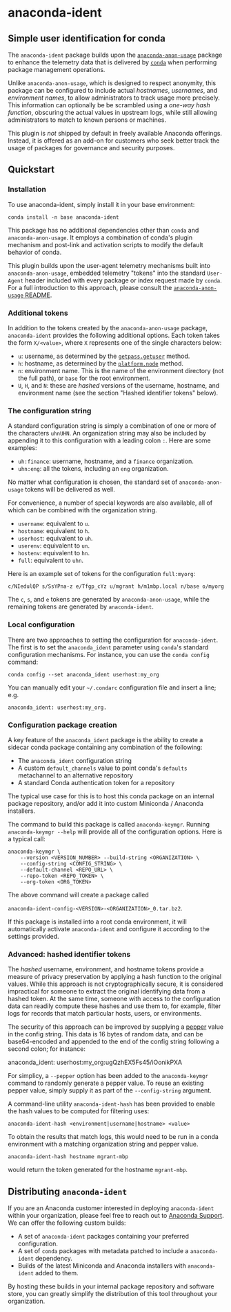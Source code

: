 # anaconda-ident

## Simple user identification for conda

The `anaconda-ident` package builds upon the
[`anaconda-anon-usage`](https://github.com/anaconda/anaconda-anon-usage)
package to enhance the telemetry data that is delivered by
[`conda`](https://docs.conda.io/) when performing package management
operations.

Unlike `anaconda-anon-usage`, which is designed to respect anonymity,
this package can be configured to include actual *hostnames*, *usernames*,
and *environment names*, to allow administrators to track usage more
precisely. This information can optionally be be scrambled using a
*one-way hash function*, obscuring the actual values in upstream logs,
while still allowing administrators to match to known persons or machines.

This plugin is _not_ shipped by default in freely available Anaconda offerings.
Instead, it is offered as an add-on for customers who seek better track the
usage of packages for governance and security purposes.

## Quickstart

### Installation

To use anaconda-ident, simply install it in your base environment:

```
conda install -n base anaconda-ident
```
This package has no additional dependencies other than `conda` and
`anaconda-anon-usage`. It employs a combination of conda's plugin
mechanism and post-link and activation scripts to modify the default
behavior of conda.

This plugin builds upon the user-agent telemetry mechanisms built
into `anaconda-anon-usage`, embedded telemetry "tokens" into the
standard `User-Agent` header included with every package or index
request made by `conda`. For a full introduction to this approach,
please consult the
[`anaconda-anon-usage` README](https://github.com/anaconda/anaconda-anon-usage/blob/main/README.md).

### Additional tokens

In addition to the tokens created by the `anaconda-anon-usage` package,
`anaconda-ident` provides the following additional options.
Each token takes the form `X/<value>`, where `X` represents one
of the single characters below:

- `u`: username, as determined by the
   [`getpass.getuser`](https://docs.python.org/3/library/getpass.html#getpass.getuser) method.
- `h`: hostname, as determined by the
   [`platform.node`](https://docs.python.org/3/library/platform.html#platform.node) method.
- `n`: environment name. This is the name of the environment
  directory (not the full path), or `base` for the root environment.
- `U`, `H`, and `N`: these are _hashed_ versions of the username, hostname, and environment name (see the section "Hashed identifier tokens" below).

### The configuration string

A standard configuration string is simply a combination of one
or more of the characters `uhnUHN`. An organization string may also
be included by appending it to this configuration with a leading colon `:`.
Here are some examples:

- `uh:finance`: username, hostname, and a `finance` organization.
- `uhn:eng`: all the tokens, including an `eng` organization.

No matter what configuration is chosen, the standard set of
`anaconda-anon-usage` tokens will be delivered as well.

For convenience, a number of special keywords are also available,
all of which can be combined with the organization string.

- `username`: equivalent to `u`.
- `hostname`: equivalent to `h`.
- `userhost`: equivalent to `uh`.
- `userenv`: equivalent to `un`.
- `hostenv`: equivalent to `hn`.
- `full`: equivalent to `uhn`.

Here is an example set of tokens for the configuration `full:myorg`:

```
c/NIedulQP s/SsYPna-z e/Tfgp_cYz u/mgrant h/m1mbp.local n/base o/myorg
```

The `c`, `s`, and `e` tokens are generated by `anaconda-anon-usage`,
while the remaining tokens are generated by `anaconda-ident`.

### Local configuration

There are two approaches to setting the configuration for
`anaconda-ident`. The first is to set the `anaconda_ident` parameter using `conda`'s standard configuration mechanisms.
For instance, you can use the `conda config` command:

```
conda config --set anaconda_ident userhost:my_org
```
You can manually edit your `~/.condarc` configuration file and
insert a line; e.g.

```
anaconda_ident: userhost:my_org.
```

### Configuration package creation

A key feature of the `anaconda_ident` package is the ability
to create a sidecar conda package containing any combination
of the following:

- The `anaconda_ident` configuration string
- A custom `default_channels` value to point conda's `defaults`
  metachannel to an alternative repository
- A standard Conda authentication token for a repository

The typical use case for this is to host this conda package
on an internal package repository, and/or add it into
custom Miniconda / Anaconda installers.

The command to build this package is called `anaconda-keymgr`.
Running `anaconda-keymgr --help` will provide all of the
configuration options. Here is a typical call:

```
anaconda-keymgr \
    --version <VERSION_NUMBER> --build-string <ORGANIZATION> \
    --config-string <CONFIG_STRING> \
    --default-channel <REPO_URL> \
    --repo-token <REPO_TOKEN> \
    --org-token <ORG_TOKEN>
```

The above command will create a package called

`anaconda-ident-config-<VERSION>-<ORGANIZATION>_0.tar.bz2`.

If this package is installed into a root conda environment,
it will automatically activate `anaconda-ident` and configure
it according to the settings provided.

### Advanced: hashed identifier tokens

The _hashed_ username, environment, and hostname tokens provide
a measure of privacy preservation by applying a hash function
to the original values. While this approach is not cryptographically
secure, it is considered impractical for someone to extract the
original identifying data from a hashed token. At the same time,
someone with access to the configuration data can readily compute
these hashes and use them to, for example, filter logs for
records that match particular hosts, users, or environments.

The security of this approach can be improved by supplying a
[pepper](https://en.wikipedia.org/wiki/Pepper_(cryptography))
value in the config string. This data is 16 bytes of random
data, and can be base64-encoded and appended to the end of
the config string following a second colon; for instance:

anaconda_ident: userhost:my_org:ugQzhEX5Fs45/iOonikPXA

For simplicy, a `--pepper` option has been added to the
`anaconda-keymgr` command to randomly generate a pepper value.
To reuse an existing pepper value, simply supply it as part
of the `--config-string` argument.

A command-line utility `anaconda-ident-hash` has been provided
to enable the hash values to be computed for filtering uses:

```
anaconda-ident-hash <environment|username|hostname> <value>
```
To obtain the results that match logs, this would need to be
run in a conda environment with a matching organization
string and pepper value.

```
anaconda-ident-hash hostname mgrant-mbp
```
would return the token generated for the hostname `mgrant-mbp`.

## Distributing `anaconda-ident`

If you are an Anaconda customer interested in deploying
`anaconda-ident` within your organization, please feel free to
reach out to [Anaconda Support](mailto:support@anaconda.com).
We can offer the following custom builds:

- A set of `anaconda-ident` packages containing your
  preferred configuration.
- A set of `conda` packages with metadata patched to
  include a `anaconda-ident` dependency.
- Builds of the latest Miniconda and Anaconda installers
  with `anaconda-ident` added to them.

By hosting these builds in your internal package repository
and software store, you can greatly simplify the distribution
of this tool throughout your organization.
